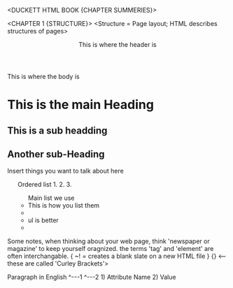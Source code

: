 <DUCKETT HTML BOOK  {CHAPTER SUMMERIES}>

<CHAPTER 1 {STRUCTURE}>
<Structure = Page layout; HTML describes structures of pages>
    <header>This is where the header is</header>
    <body>This is where the body is
        <h1>This is the main Heading</h1>
        <h2>This is a sub headding</h2>
        <h2>Another sub-Heading</h2>
        <p>Insert things you want to talk about here</p>
        <ol>Ordered list 1. 2. 3.
        <ul>Main list we use
            <li>This is how you list them <li>
            <li>ul is better <li>
        </ol></ul>
<section>Some notes, when thinking about your web page, think 'newspaper or magazine' to keep yourself oragnized.
<USE GOOD REFRENCE WHEN MAKING TAGS, SERIOUSLY, MAKE GOOD NAMES.>
the terms 'tag' and 'element' are often interchangable.
{ ~! = creates a blank slate on a new HTML file }
{} <-- these are called 'Curley Brackets'>
 <p lang='en-us'> Paragraph in English
    ^---1  ^---2  1) Attribute Name  2) Value

</section> 
